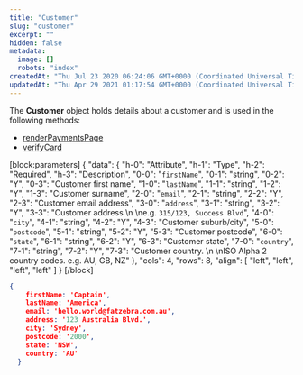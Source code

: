```yaml
---
title: "Customer"
slug: "customer"
excerpt: ""
hidden: false
metadata: 
  image: []
  robots: "index"
createdAt: "Thu Jul 23 2020 06:24:06 GMT+0000 (Coordinated Universal Time)"
updatedAt: "Thu Apr 29 2021 01:17:54 GMT+0000 (Coordinated Universal Time)"
---
```

The **Customer** object holds details about a customer and is used in the following methods:

- [renderPaymentsPage](doc:renderpaymentspage) 
- [verifyCard](doc:verifycard) 

[block:parameters]
{
  "data": {
    "h-0": "Attribute",
    "h-1": "Type",
    "h-2": "Required",
    "h-3": "Description",
    "0-0": "`firstName`",
    "0-1": "string",
    "0-2": "Y",
    "0-3": "Customer first name",
    "1-0": "`lastName`",
    "1-1": "string",
    "1-2": "Y",
    "1-3": "Customer surname",
    "2-0": "`email`",
    "2-1": "string",
    "2-2": "Y",
    "2-3": "Customer email address",
    "3-0": "`address`",
    "3-1": "string",
    "3-2": "Y",
    "3-3": "Customer address  \n  \ne.g. `315/123, Success Blvd`",
    "4-0": "`city`",
    "4-1": "string",
    "4-2": "Y",
    "4-3": "Customer suburb/city",
    "5-0": "`postcode`",
    "5-1": "string",
    "5-2": "Y",
    "5-3": "Customer postcode",
    "6-0": "`state`",
    "6-1": "string",
    "6-2": "Y",
    "6-3": "Customer state",
    "7-0": "`country`",
    "7-1": "string",
    "7-2": "Y",
    "7-3": "Customer country.  \n  \nISO Alpha 2 country codes. e.g. AU, GB, NZ"
  },
  "cols": 4,
  "rows": 8,
  "align": [
    "left",
    "left",
    "left",
    "left"
  ]
}
[/block]


```json
{
    firstName: 'Captain',
    lastName: 'America',
    email: 'hello.world@fatzebra.com.au',
    address: '123 Australia Blvd.',
    city: 'Sydney',
    postcode: '2000',
    state: 'NSW',
    country: 'AU'
  }
```

